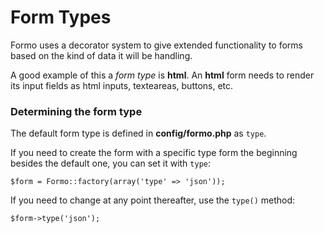 Form Types
==========

Formo uses a decorator system to give extended functionality to forms based on the kind of data it will be handling.

A good example of this a *form type* is **html**. An **html** form needs to render its input fields as html inputs, texteareas, buttons, etc.

### Determining the form type

The default form type is defined in **config/formo.php** as `type`.

If you need to create the form with a specific type form the beginning besides the default one, you can set it with `type`:

	$form = Formo::factory(array('type' => 'json'));
	
If you need to change at any point thereafter, use the `type()` method:

	$form->type('json');